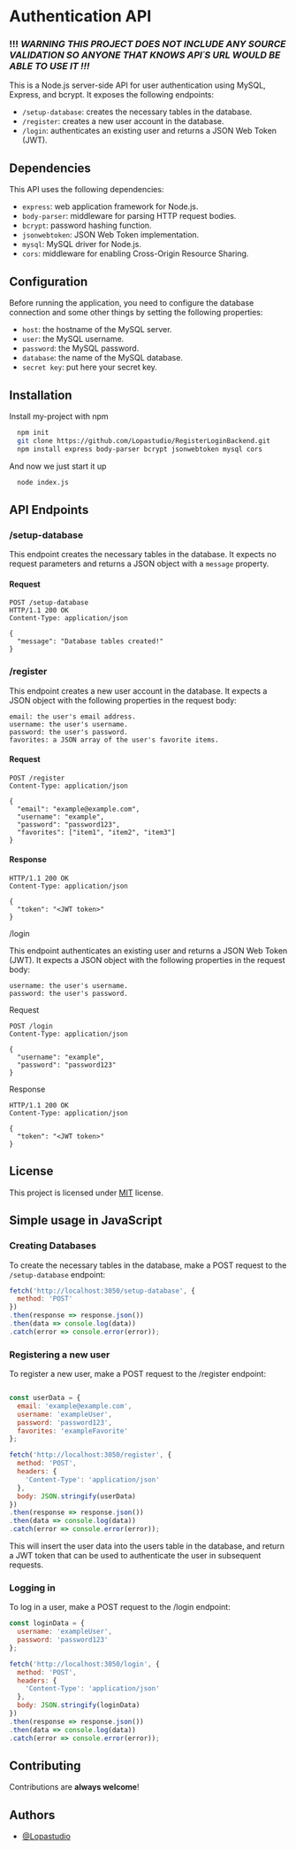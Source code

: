 # Authentication API
### !!! ***WARNING** THIS PROJECT DOES NOT INCLUDE ANY SOURCE VALIDATION SO ANYONE THAT KNOWS API´S URL WOULD BE ABLE TO USE IT !!!*

This is a Node.js server-side API for user authentication using MySQL, Express, and bcrypt. It exposes the following endpoints:
- `/setup-database`: creates the necessary tables in the database.
- `/register`: creates a new user account in the database.
- `/login`: authenticates an existing user and returns a JSON Web Token (JWT).
## Dependencies

This API uses the following dependencies:

- `express`: web application framework for Node.js.
- `body-parser`: middleware for parsing HTTP request bodies.
- `bcrypt`: password hashing function.
- `jsonwebtoken`: JSON Web Token implementation.
- `mysql`: MySQL driver for Node.js.
- `cors`: middleware for enabling Cross-Origin Resource Sharing.

## Configuration

Before running the application, you need to configure the database connection and some other things by setting the following properties:

- `host`: the hostname of the MySQL server.
- `user`: the MySQL username.
- `password`: the MySQL password.
- `database`: the name of the MySQL database.
- `secret key`: put here your secret key.

## Installation

Install my-project with npm

```bash
  npm init
  git clone https://github.com/Lopastudio/RegisterLoginBackend.git
  npm install express body-parser bcrypt jsonwebtoken mysql cors
```
And now we just start it up
```bash
  node index.js
```
    
## API Endpoints

### /setup-database

This endpoint creates the necessary tables in the database. It expects no request parameters and returns a JSON object with a `message` property.

#### Request

```mysql
POST /setup-database
HTTP/1.1 200 OK
Content-Type: application/json

{
  "message": "Database tables created!"
}
```

### /register

This endpoint creates a new user account in the database. It expects a JSON object with the following properties in the request body:

    email: the user's email address.
    username: the user's username.
    password: the user's password.
    favorites: a JSON array of the user's favorite items.

#### Request

```mysql
POST /register
Content-Type: application/json

{
  "email": "example@example.com",
  "username": "example",
  "password": "password123",
  "favorites": ["item1", "item2", "item3"]
}
```

#### Response

```mysql
HTTP/1.1 200 OK
Content-Type: application/json

{
  "token": "<JWT token>"
}
```

/login

This endpoint authenticates an existing user and returns a JSON Web Token (JWT). It expects a JSON object with the following properties in the request body:

    username: the user's username.
    password: the user's password.

Request

```mysql
POST /login
Content-Type: application/json

{
  "username": "example",
  "password": "password123"
}
```
Response

```mysql
HTTP/1.1 200 OK
Content-Type: application/json

{
  "token": "<JWT token>"
}
```
## License

This project is licensed under [MIT](https://choosealicense.com/licenses/mit/) license.
## Simple usage in JavaScript

### Creating Databases

To create the necessary tables in the database, make a POST request to the `/setup-database` endpoint:

```javascript
fetch('http://localhost:3050/setup-database', { 
  method: 'POST' 
})
.then(response => response.json())
.then(data => console.log(data))
.catch(error => console.error(error));
```

### Registering a new user

To register a new user, make a POST request to the /register endpoint:

```javascript

const userData = {
  email: 'example@example.com',
  username: 'exampleUser',
  password: 'password123',
  favorites: 'exampleFavorite'
};

fetch('http://localhost:3050/register', {
  method: 'POST',
  headers: {
    'Content-Type': 'application/json'
  },
  body: JSON.stringify(userData)
})
.then(response => response.json())
.then(data => console.log(data))
.catch(error => console.error(error));
```

This will insert the user data into the users table in the database, and return a JWT token that can be used to authenticate the user in subsequent requests.

### Logging in

To log in a user, make a POST request to the /login endpoint:

```javascript
const loginData = {
  username: 'exampleUser',
  password: 'password123'
};

fetch('http://localhost:3050/login', {
  method: 'POST',
  headers: {
    'Content-Type': 'application/json'
  },
  body: JSON.stringify(loginData)
})
.then(response => response.json())
.then(data => console.log(data))
.catch(error => console.error(error));
```
## Contributing

Contributions are **always welcome**!

## Authors

- [@Lopastudio](https://www.github.com/Lopastudio)
